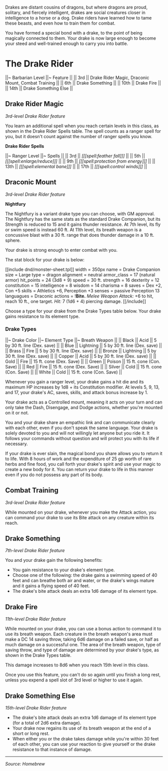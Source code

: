 Drakes are distant cousins of dragons, but where dragons are proud, solitary, and fiercely intelligent, drakes are social creatures closer in intelligence to a horse or a dog. Drake riders have learned how to tame these beasts, and even how to train them for combat.

You have formed a special bond with a drake, to the point of being magically connected to them. Your drake is now large enough to become your steed and well-trained enough to carry you into battle.

# The Drake Rider

||~ Barbarian Level ||~ Feature ||
|| 3rd || Drake Rider Magic, Draconic Mount, Combat Training ||
|| 6th || Drake Something ||
|| 10th || Drake Fire ||
|| 14th || Drake Something Else ||

## Drake Rider Magic

_3rd-level Drake Rider feature_

You learn an additional spell when you reach certain levels in this class, as shown in the Drake Rider Spells table. The spell counts as a ranger spell for you, but it doesn't count against the number of ranger spells you know.

**Drake Rider Spells**

||~ Ranger Level ||~ Spells ||
|| 3rd || *[[[spell:feather fall]]]* ||
|| 5th || *[[[spell:enlarge/reduce]]]* ||
|| 9th || *[[[spell:protection from energy]]]* ||
|| 13th || *[[[spell:elemental bane]]]* ||
|| 17th || *[[[spell:control winds]]]* ||

## Draconic Mount

_3rd-level Drake Rider feature_

<div class="phb-sidebar">
<p><b>Nightfury</b><p>

<p>The Nightfury is a variant drake type you can choose, with GM approval. The Nightfury has the same stats as the standard Drake Companion, but its Strength is reduced to 15 and it gains thunder resistance. At 7th level, its fly or swim speed is instead 60 ft. At 11th level, its breath weapon is a concussive blast with a 30 ft. range that does thunder damage in a 10 ft. sphere.</p>
</div>

Your drake is strong enough to enter combat with you.

The stat block for your drake is below:

[[include dnd/monster-sheet.tpl]]
width = 350px
name = Drake Companion
size = Large
type = dragon
alignment = neutral
armor_class = 17 (natural armor)
hit_points = 24 (3d8 + 9)
speed = 30 ft.
strength = 16
dexterity = 12
constitution = 15
intelligence = 8
wisdom = 14
charisma = 8
saves = Dex +2, Con +5
skills = Athletics +6, Perception +3
senses = passive Perception 13
languagues = Draconic
actions = !**Bite.** *Melee Weapon Attack:* +6 to hit, reach 10 ft., one target. *Hit:* 7 (1d6 + 4) piercing damage.
[[/include]]

Choose a type for your drake from the Drake Types table below. Your drake gains resistance to its element type.

### Drake Types

||~ Drake Color ||~ Element Type ||~ Breath Weapon ||
|| Black || Acid || 5 by 30 ft. line (Dex. save) ||
|| Blue || Lightning || 5 by 30 ft. line (Dex. save) ||
|| Brass || Fire || 5 by 30 ft. line (Dex. save) ||
|| Bronze || Lightning || 5 by 30 ft. line (Dex. save) ||
|| Copper || Acid || 5 by 30 ft. line (Dex. save) ||
|| Gold || Fire || 15 ft. cone (Dex. Save) ||
|| Green || Poison || 15 ft. cone (Con. Save) ||
|| Red || Fire || 15 ft. cone (Dex. Save) ||
|| Silver || Cold || 15 ft. cone (Con. Save) ||
|| White || Cold || 15 ft. cone (Con. Save) ||

Whenever you gain a ranger level, your drake gains a hit die and its maximum HP increases by 1d8 + its Constitution modifier. At levels 5, 9, 13, and 17, your drake's AC, saves, skills, and attack bonus increase by 1.

Your drake acts as a Controlled mount, meaning it acts on your turn and can only take the Dash, Disengage, and Dodge actions, whether you're mounted on it or not.

You and your drake share an empathic link and can communicate clearly with each other, even if you don't speak the same language. Your drake is solely devoted to you and will not willingly let anyone but you ride it. It follows your commands without question and will protect you with its life if necessary.

If your drake is ever slain, the magical bond you share allows you to return it to life. With 8 hours of work and the expenditure of 25 gp worth of rare herbs and fine food, you call forth your drake's spirit and use your magic to create a new body for it. You can return your drake to life in this manner even if you do not possess any part of its body.

## Combat Training

_3rd-level Drake Rider feature_

While mounted on your drake, whenever you make the Attack action, you can command your drake to use its Bite attack on any creature within its reach.

## Drake Something

_7th-level Drake Rider feature_

You and your drake gain the following benefits:

* You gain resistance to your drake's element type.
* Choose one of the following: the drake gains a swimming speed of 40 feet and can breathe both air and water, or the drake's wings mature and it gains a flying speed of 40 feet. 
* The drake's bite attack deals an extra 1d6 damage of its element type.

## Drake Fire

_11th-level Drake Rider feature_
 
While mounted on your drake, you can use a bonus action to command it to use its breath weapon. Each creature in the breath weapon's area must make a DC 14 saving throw, taking 6d6 damage on a failed save, or half as much damage on a successful one. The area of the breath weapon, type of saving throw, and type of damage are determined by your drake's type, as shown in the Drake Types table.

This damage increases to 8d6 when you reach 15th level in this class.

Once you use this feature, you can't do so again until you finish a long rest, unless you expend a spell slot of 3rd level or higher to use it again.

## Drake Something Else

_15th-level Drake Rider feature_

* The drake's bite attack deals an extra 1d6 damage of its element type (for a total of 2d6 extra damage).
* Your drake now regains its use of its breath weapon at the end of a short or long rest.
* When either you or the drake takes damage while you're within 30 feet of each other, you can use your reaction to give yourself or the drake resistance to that instance of damage.

----

*Source: Homebrew*
